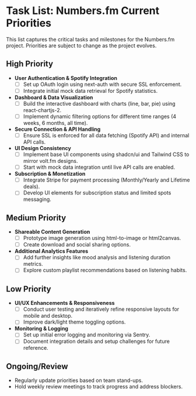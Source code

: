 # Task List: Numbers.fm Current Priorities

This list captures the critical tasks and milestones for the Numbers.fm project. Priorities are subject to change as the project evolves.

## High Priority
- **User Authentication & Spotify Integration**
  - [ ] Set up OAuth login using next-auth with secure SSL enforcement.
  - [ ] Integrate initial mock data retrieval for Spotify statistics.
  
- **Dashboard & Data Visualization**
  - [ ] Build the interactive dashboard with charts (line, bar, pie) using react-chartjs-2.
  - [ ] Implement dynamic filtering options for different time ranges (4 weeks, 6 months, all time).

- **Secure Connection & API Handling**
  - [ ] Ensure SSL is enforced for all data fetching (Spotify API) and internal API calls.
  
- **UI Design Consistency**
  - [ ] Implement base UI components using shadcn/ui and Tailwind CSS to mirror volt.fm designs.
  - [ ] Start with mock data integration until live API calls are enabled.

- **Subscription & Monetization**
  - [ ] Integrate Stripe for payment processing (Monthly/Yearly and Lifetime deals).
  - [ ] Develop UI elements for subscription status and limited spots messaging.

## Medium Priority
- **Shareable Content Generation**
  - [ ] Prototype image generation using html-to-image or html2canvas.
  - [ ] Create download and social sharing options.

- **Additional Analytics Features**
  - [ ] Add further insights like mood analysis and listening duration metrics.
  - [ ] Explore custom playlist recommendations based on listening habits.

## Low Priority
- **UI/UX Enhancements & Responsiveness**
  - [ ] Conduct user testing and iteratively refine responsive layouts for mobile and desktop.
  - [ ] Improve dark/light theme toggling options.
  
- **Monitoring & Logging**
  - [ ] Set up initial error logging and monitoring via Sentry.
  - [ ] Document integration details and setup challenges for future reference.

## Ongoing/Review
- Regularly update priorities based on team stand-ups.
- Hold weekly review meetings to track progress and address blockers. 